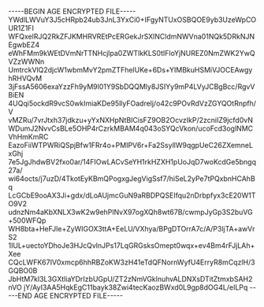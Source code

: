 -----BEGIN AGE ENCRYPTED FILE-----
YWdlLWVuY3J5cHRpb24ub3JnL3YxCi0+IFgyNTUxOSBQOE9yb3UzeWpCOUR1Z1FI
WFQxelRJQ2RkZFJKMHRVREtPcERGekJrSXlNCldmNWVna01NQk5DRkNJNEgwbEZ4
eWhFMm9kWEtDVmNrTTNHcjlpa0ZWTlkKLS0tIFloYjNUREZ0NmZWK2YwQVZzWWNn
UmtrckVlQ2djcW1wbmMvY2pmZTFhelUKe+6Ds+YIMBkuHSMiVJOCEAwgyhRHVQvM
3jFssA5606exaYzzFh9yM9l01Y9SbDQQMly8JSIYy9mP4LVyJCBgBcc/RgvVBiEN
4UQqi5ockdR9vcS0wkImiaKDe95llyFOadrelj/o42c9POvRdVzZGYQOtRnpfh/V
vMZRu/7vrJtxh37jdkzu+yYxNXHpNtBICisFZ9OB2OcvzIkP/2zcniIZ9jcfd0vN
WDumJ2NvvCsBLe5OHP4rCzrkMBAM4q043oSYQcVkon/ucoFcd3oglNMCVhHmKmRC
EazoFiiWTPWRiQSpjBfw1FRr4o+PMIPV6r+Fa2SsyllW9qgpUeC26ZXemneLxGhj
7e5JgJhdwBV2fxo0ar/14FIOwLACvSeYH1rkHZXH1pUoJqD7woKcdGe5bngq27a/
wi64octs/j7uzD/4TkotEyKBmQPogxgJegVigSsf7/hiSeL2yPe7tPQxbnHCAhBq
LcGCbE9ooAX3Ji+gdx/dLoAUjmcGuN9aRBDPQSEIfqu2nDrbpfyx3cE20W1TO9V2
udnzNm4aKbXNLX3wK2w9ehPlNvX97ogXQh8wt67B/cwmpJyGp3S2buVG+500WFQp
WH8bta+HeFJle+ZyWIGOX3ttA+EeLU/VXhya/BPgDTOrrA7c/A/P3ljTA+awVrS2
1IUL+uectoYDhoJe3HJcQvlnJPs17LqGRGsksOmept0wqx+ev4Bm4rFJjLAh+Xee
CQcLWFK67IV0xmcp6hhRBZoKW3zH41eTdQFNornWyfU4ErryR8mCqzlH/3GQBO0B
JbHtM7kl3L3GXtliaYDrIzbUGpU/ZT2zNmVGklnuhvALDNXsDTitZtmxbSAH2nVO
jY/AyI3AA5HqkEgC11bayk38Zwi4tecKaozBWxd0L9gp8dOG4L/eILPq
-----END AGE ENCRYPTED FILE-----
